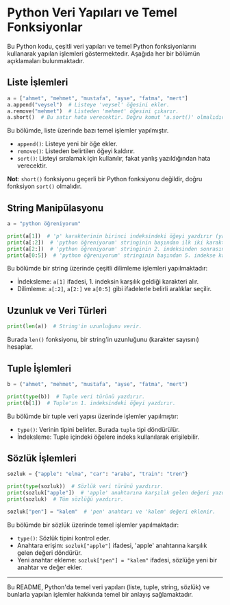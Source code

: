 # Python Veri Yapıları ve Temel Fonksiyonlar

Bu Python kodu, çeşitli veri yapıları ve temel Python fonksiyonlarını kullanarak yapılan işlemleri göstermektedir. Aşağıda her bir bölümün açıklamaları bulunmaktadır.

## Liste İşlemleri
```python
a = ["ahmet", "mehmet", "mustafa", "ayse", "fatma", "mert"]
a.append("veysel")  # Listeye 'veysel' öğesini ekler.
a.remove("mehmet")  # Listeden 'mehmet' öğesini çıkarır.
a.short()  # Bu satır hata verecektir. Doğru komut 'a.sort()' olmalıdır. 
```
Bu bölümde, liste üzerinde bazı temel işlemler yapılmıştır. 
- `append()`: Listeye yeni bir öğe ekler.
- `remove()`: Listeden belirtilen öğeyi kaldırır.
- `sort()`: Listeyi sıralamak için kullanılır, fakat yanlış yazıldığından hata verecektir. 

**Not**: `short()` fonksiyonu geçerli bir Python fonksiyonu değildir, doğru fonksiyon `sort()` olmalıdır.

## String Manipülasyonu
```python
a = "python öğreniyorum"

print(a[1])  # 'p' karakterinin birinci indeksindeki öğeyi yazdırır (yani 'y' karakterini).
print(a[:2])  # 'python öğreniyorum' stringinin başından ilk iki karakterini yazdırır.
print(a[2:])  # 'python öğreniyorum' stringinin 2. indeksinden sonrasını yazdırır.
print(a[0:5])  # 'python öğreniyorum' stringinin başından 5. indekse kadar olan kısmını yazdırır.
```
Bu bölümde bir string üzerinde çeşitli dilimleme işlemleri yapılmaktadır:
- İndeksleme: `a[1]` ifadesi, 1. indeksin karşılık geldiği karakteri alır.
- Dilimleme: `a[:2]`, `a[2:]` ve `a[0:5]` gibi ifadelerle belirli aralıklar seçilir.

## Uzunluk ve Veri Türleri
```python
print(len(a))  # String'in uzunluğunu verir.
```
Burada `len()` fonksiyonu, bir string'in uzunluğunu (karakter sayısını) hesaplar.

## Tuple İşlemleri
```python
b = ("ahmet", "mehmet", "mustafa", "ayse", "fatma", "mert")

print(type(b))  # Tuple veri türünü yazdırır.
print(b[1])  # Tuple'ın 1. indeksindeki öğeyi yazdırır.
```
Bu bölümde bir tuple veri yapısı üzerinde işlemler yapılmıştır:
- `type()`: Verinin tipini belirler. Burada `tuple` tipi döndürülür.
- İndeksleme: Tuple içindeki öğelere indeks kullanılarak erişilebilir.

## Sözlük İşlemleri
```python
sozluk = {"apple": "elma", "car": "araba", "train": "tren"}

print(type(sozluk))  # Sözlük veri türünü yazdırır.
print(sozluk["apple"])  # 'apple' anahtarına karşılık gelen değeri yazdırır.
print(sozluk)  # Tüm sözlüğü yazdırır.

sozluk["pen"] = "kalem"  # 'pen' anahtarı ve 'kalem' değeri eklenir.
```
Bu bölümde bir sözlük üzerinde temel işlemler yapılmaktadır:
- `type()`: Sözlük tipini kontrol eder.
- Anahtara erişim: `sozluk["apple"]` ifadesi, 'apple' anahtarına karşılık gelen değeri döndürür.
- Yeni anahtar ekleme: `sozluk["pen"] = "kalem"` ifadesi, sözlüğe yeni bir anahtar ve değer ekler.

---

Bu README, Python'da temel veri yapıları (liste, tuple, string, sözlük) ve bunlarla yapılan işlemler hakkında temel bir anlayış sağlamaktadır.
